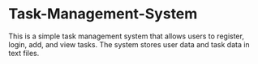 # Task-Management-System
This is a simple task management system that allows users to register, login, add, and view tasks. The system stores user data and task data in text files.
